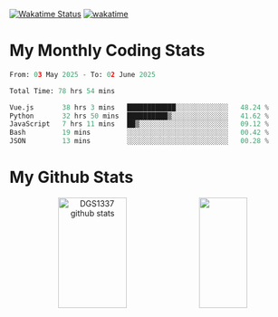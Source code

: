 [![Wakatime Status](https://github.com/noopurphalak/noopurphalak/workflows/wakatime-status-update/badge.svg)](https://github.com/noopurphalak/noopurphalak/actions/workflows/main.yml)
[![wakatime](https://wakatime.com/badge/user/80ace140-ef40-4fdd-b8ed-f3be3d2e1aea.svg)](https://wakatime.com/@80ace140-ef40-4fdd-b8ed-f3be3d2e1aea)

# My Monthly Coding Stats

<!--START_SECTION:waka-->

```python
From: 03 May 2025 - To: 02 June 2025

Total Time: 78 hrs 54 mins

Vue.js       38 hrs 3 mins   ████████████░░░░░░░░░░░░░   48.24 %
Python       32 hrs 50 mins  ██████████▒░░░░░░░░░░░░░░   41.62 %
JavaScript   7 hrs 11 mins   ██▒░░░░░░░░░░░░░░░░░░░░░░   09.12 %
Bash         19 mins         ░░░░░░░░░░░░░░░░░░░░░░░░░   00.42 %
JSON         13 mins         ░░░░░░░░░░░░░░░░░░░░░░░░░   00.28 %
```

<!--END_SECTION:waka-->

# My Github Stats
<div style="text-align: center;">
  <img width="49%" height="195px" src="https://github-readme-stats-sigma-five.vercel.app/api?username=noopurphalak&show_icons=true&count_private=true&hide_border=true&title_color=00FFFF&icon_color=00FFFF&text_color=00FFFF&bg_color=0d1117" alt="DGS1337 github stats" />
  <img width="41%" height="195px" src="https://github-readme-stats-sigma-five.vercel.app/api/top-langs/?username=noopurphalak&layout=compact&hide_border=true&title_color=00FFFF&text_color=00FFFF&bg_color=0d1117" />
</div>

